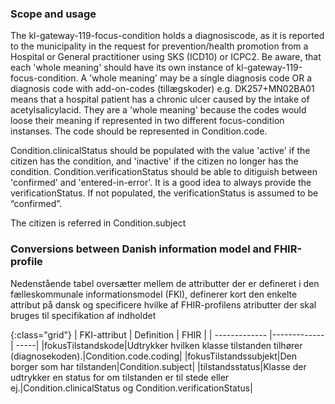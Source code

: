 ### Scope and usage
The  kl-gateway-119-focus-condition holds a diagnosiscode, as it is reported to the municipality in the request for prevention/health promotion from a Hospital or General practitioner using SKS (ICD10) or ICPC2. Be aware, that each 'whole meaning' should have its own instance of kl-gateway-119-focus-condition. A 'whole meaning' may be a single diagnosis code OR a diagnosis code with add-on-codes (tillægskoder) e.g. DK257+MN02BA01 means that a hospital patient has a chronic ulcer caused by the intake of acetylsalicylacid. They are a 'whole meaning' because the codes would loose their meaning if represented in two different focus-condition instanses. The code should be represented in Condition.code.

Condition.clinicalStatus should be populated with the value 'active' if the citizen has the condition, and 'inactive' if the citizen no longer has the condition. Condition.verificationStatus should be able to ditiguish between 'confirmed' and 'entered-in-error'. It is a good idea to always provide the verificationStatus. If not populated, the verificationStatus is assumed to be “confirmed”.

The citizen is referred in Condition.subject

### Conversions between Danish information model and FHIR-profile
Nedenstående tabel oversætter mellem de attributter der er defineret i den fælleskommunale informationsmodel (FKI), definerer kort den enkelte attribut på dansk og specificere hvilke af FHIR-profilens atributter der skal bruges til specifikation af indholdet

{:class="grid"}
|   FKI-attribut      | Definition        | FHIR  |
| ------------- |-------------| -----|
|fokusTilstandskode|Udtrykker hvilken klasse tilstanden tilhører (diagnosekoden).|Condition.code.coding|
|fokusTilstandssubjekt|Den borger som har tilstanden|Condition.subject|
|tilstandsstatus|Klasse der udtrykker en status for om tilstanden er til stede eller ej.|Condition.clinicalStatus og Condition.verificationStatus|
